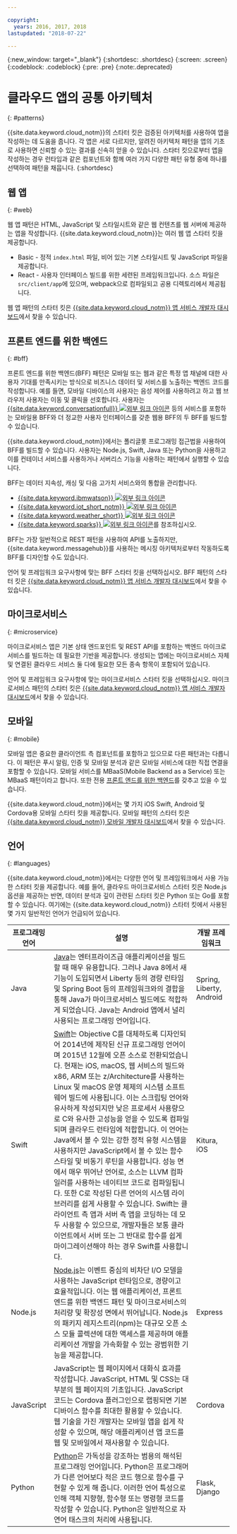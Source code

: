 ```yaml
---

copyright:
  years: 2016, 2017, 2018
lastupdated: "2018-07-22"

---
```

{:new_window: target="_blank"}
{:shortdesc: .shortdesc}
{:screen: .screen}
{:codeblock: .codeblock}
{:pre: .pre}
{:note:.deprecated}

# 클라우드 앱의 공통 아키텍처
{: #patterns}

{{site.data.keyword.cloud_notm}}의 스타터 킷은 검증된 아키텍처를 사용하여 앱을 작성하는 데 도움을 줍니다. 각 앱은 서로 다르지만, 알려진 아키텍처 패턴을 앱의 기초로 사용하면 신뢰할 수 있는 결과를 신속히 얻을 수 있습니다. 스타터 킷으로부터 앱을 작성하는 경우 런타임과 같은 컴포넌트와 함께 여러 가지 다양한 패턴 유형 중에 하나를 선택하여 패턴을 채웁니다.
{:shortdesc}

## 웹 앱
{: #web}

웹 앱 패턴은 HTML, JavaScript 및 스타일시트와 같은 웹 컨텐츠를 웹 서버에 제공하는 앱을 작성합니다. {{site.data.keyword.cloud_notm}}는 여러 웹 앱 스타터 킷을 제공합니다.

* Basic - 정적 `index.html` 파일, 비어 있는 기본 스타일시트 및 JavaScript 파일을 제공합니다.
* React - 사용자 인터페이스 빌드를 위한 세련된 프레임워크입니다. 소스 파일은 `src/client/app`에 있으며, webpack으로 컴파일되고 공용 디렉토리에서 제공됩니다.

웹 앱 패턴의 스타터 킷은 [{{site.data.keyword.cloud_notm}} 앱 서비스 개발자 대시보드](https://console.bluemix.net/developer/appservice/dashboard)에서 찾을 수 있습니다.

## 프론트 엔드를 위한 백엔드
{: #bff}

프론트 엔드를 위한 백엔드(BFF) 패턴은 모바일 또는 웹과 같은 특정 앱 채널에 대한 사용자 기대를 만족시키는 방식으로 비즈니스 데이터 및 서비스를 노출하는 백엔드 코드를 작성합니다. 예를 들면, 모바일 디바이스의 사용자는 음성 제어를 사용하려고 하고 웹 브라우저 사용자는 이동 및 클릭을 선호합니다. 사용자는 [{{site.data.keyword.conversationfull}} ![외부 링크 아이콘](../icons/launch-glyph.svg "외부 링크 아이콘")](https://www.ibm.com/watson/ai-assistant/) 등의 서비스를 포함하는 모바일용 BFF와 더 정교한 사용자 인터페이스를 갖춘 웹용 BFF의 두 BFF를 빌드할 수 있습니다.

{{site.data.keyword.cloud_notm}}에서는 폴리글롯 프로그래밍 접근법을 사용하여 BFF를 빌드할 수 있습니다. 사용자는 Node.js, Swift, Java 또는 Python을 사용하고 이를 컨테이너 서비스를 사용하거나 서버리스 기능을 사용하는 패턴에서 실행할 수 있습니다.

BFF는 데이터 지속성, 캐싱 및 다음 고가치 서비스와의 통합을 관리합니다.

* [{{site.data.keyword.ibmwatson}} ![외부 링크 아이콘](../icons/launch-glyph.svg "외부 링크 아이콘")](https://console.bluemix.net/catalog/?taxonomyNavigation=apps&category=watson)
* [{{site.data.keyword.iot_short_notm}} ![외부 링크 아이콘](../icons/launch-glyph.svg "외부 링크 아이콘")](https://console.bluemix.net/catalog/?taxonomyNavigation=apps&category=iot)
* [{{site.data.keyword.weather_short}} ![외부 링크 아이콘](../icons/launch-glyph.svg "외부 링크 아이콘")](https://console.bluemix.net/catalog/services/weather-company-data?taxonomyNavigation=apps)
* [{{site.data.keyword.sparks}} ![외부 링크 아이콘](../icons/launch-glyph.svg "외부 링크 아이콘")](https://console.bluemix.net/catalog/services/apache-spark?taxonomyNavigation=apps)를 참조하십시오.

BFF는 가장 일반적으로 REST 패턴을 사용하여 API를 노출하지만, {{site.data.keyword.messagehub}}를 사용하는 메시징 아키텍처로부터 작동하도록 BFF를 디자인할 수도 있습니다.

언어 및 프레임워크 요구사항에 맞는 BFF 스타터 킷을 선택하십시오. BFF 패턴의 스타터 킷은 [{{site.data.keyword.cloud_notm}} 앱 서비스 개발자 대시보드](https://console.bluemix.net/developer/appservice/dashboard)에서 찾을 수 있습니다.

## 마이크로서비스
{: #microservice}

마이크로서비스 앱은 기본 상태 엔드포인트 및 REST API를 포함하는 백엔드 마이크로서비스를 빌드하는 데 필요한 기반을 제공합니다. 생성되는 앱에는 마이크로서비스 자체 및 연결된 클라우드 서비스 둘 다에 필요한 모든 종속 항목이 포함되어 있습니다.

언어 및 프레임워크 요구사항에 맞는 마이크로서비스 스타터 킷을 선택하십시오. 마이크로서비스 패턴의 스타터 킷은 [{{site.data.keyword.cloud_notm}} 앱 서비스 개발자 대시보드](https://console.bluemix.net/developer/appservice/dashboard)에서 찾을 수 있습니다.

## 모바일
{: #mobile}

모바일 앱은 중요한 클라이언트 측 컴포넌트를 포함하고 있으므로 다른 패턴과는 다릅니다. 이 패턴은 푸시 알림, 인증 및 모바일 분석과 같은 모바일 서비스에 대한 직접 연결을 포함할 수 있습니다. 모바일 서비스를 MBaaS(Mobile Backend as a Service) 또는 MBaaS 패턴이라고 합니다. 또한 전용 [프론트 엔드를 위한 백엔드](#bff)를 갖추고 있을 수 있습니다.

{{site.data.keyword.cloud_notm}}에서는 몇 가지 iOS Swift, Android 및 Cordova용 모바일 스타터 킷을 제공합니다. 모바일 패턴의 스타터 킷은 [{{site.data.keyword.cloud_notm}} 모바일 개발자 대시보드](https://console.bluemix.net/developer/mobile/dashboard)에서 찾을 수 있습니다.

## 언어
{: #languages}

{{site.data.keyword.cloud_notm}}에서는 다양한 언어 및 프레임워크에서 사용 가능한 스타터 킷을 제공합니다. 예를 들어, 클라우드 마이크로서비스 스타터 킷은 Node.js 옵션을 제공하는 반면, 데이터 분석과 깊이 관련된 스타터 킷은 Python 또는 Go를 포함할 수 있습니다. 여기에는 {{site.data.keyword.cloud_notm}} 스타터 킷에서 사용된 몇 가지 일반적인 언어가 언급되어 있습니다.

|프로그래밍 언어 |설명 |개발 프레임워크 |
|-----|-----|-----|
|Java |[Java](../runtimes/liberty/getting-started.html)는 엔터프라이즈급 애플리케이션을 빌드할 때 매우 유용합니다. 그러나 Java 8에서 새 기능이 도입되면서 Liberty 등의 경량 런타임 및 Spring Boot 등의 프레임워크와의 결합을 통해 Java가 마이크로서비스 빌드에도 적합하게 되었습니다. Java는 Android 앱에서 널리 사용되는 프로그래밍 언어입니다. |Spring, Liberty, Android |
|Swift |[Swift](../runtimes/swift/getting-started.html)는 Objective C를 대체하도록 디자인되어 2014년에 제작된 신규 프로그래밍 언어이며 2015년 12월에 오픈 소스로 전환되었습니다. 현재는 iOS, macOS, 웹 서비스의 빌드와 x86, ARM 또는 z/Architecture를 사용하는 Linux 및 macOS 운영 체제의 시스템 소프트웨어 빌드에 사용됩니다. 이는 스크립팅 언어와 유사하게 작성되지만 낮은 프로세서 사용량으로 C와 유사한 고성능을 얻을 수 있도록 컴파일되며 클라우드 런타임에 적합합니다. 이 언어는 Java에서 볼 수 있는 강한 정적 유형 시스템을 사용하지만 JavaScript에서 볼 수 있는 함수 스타일 및 비동기 루틴을 사용합니다. 성능 면에서 매우 뛰어난 언어로, 소스는 LLVM 컴파일러를 사용하는 네이티브 코드로 컴파일됩니다. 또한 C로 작성된 다른 언어의 시스템 라이브러리를 쉽게 사용할 수 있습니다. Swift는 클라이언트 측 앱과 서버 측 앱을 코딩하는 데 모두 사용할 수 있으므로, 개발자들은 보통 클라이언트에서 서버 또는 그 반대로 함수를 쉽게 마이그레이션해야 하는 경우 Swift를 사용합니다. |Kitura, iOS|
|Node.js |[Node.js](../runtimes/nodejs/getting-started.html)는 이벤트 중심의 비차단 I/O 모델을 사용하는 JavaScript 런타임으로, 경량이고 효율적입니다. 이는 웹 애플리케이션, 프론트 엔드를 위한 백엔드 패턴 및 마이크로서비스의 처리량 및 확장성 면에서 뛰어납니다. Node.js의 패키지 레지스트리(npm)는 대규모 오픈 소스 모듈 콜렉션에 대한 액세스를 제공하며 애플리케이션 개발을 가속화할 수 있는 광범위한 기능을 제공합니다. |Express|
|JavaScript|JavaScript는 웹 페이지에서 대화식 효과를 작성합니다. JavaScript, HTML 및 CSS는 대부분의 웹 페이지의 기초입니다. JavaScript 코드는 Cordova 플러그인으로 랩핑되면 기본 디바이스 함수를 최대한 활용할 수 있습니다. 웹 기술을 가진 개발자는 모바일 앱을 쉽게 작성할 수 있으며, 해당 애플리케이션 앱 코드를 웹 및 모바일에서 재사용할 수 있습니다.| Cordova|
|Python |[Python](../runtimes/python/getting-started.html)은 가독성을 강조하는 범용의 해석된 프로그래밍 언어입니다. Python은 프로그래머가 다른 언어보다 적은 코드 행으로 함수를 구현할 수 있게 해 줍니다. 이러한 언어 특성으로 인해 객체 지향형, 함수형 또는 명령형 코드를 작성할 수 있습니다. Python은 일반적으로 자연어 태스크의 처리에 사용됩니다. |Flask, Django|


